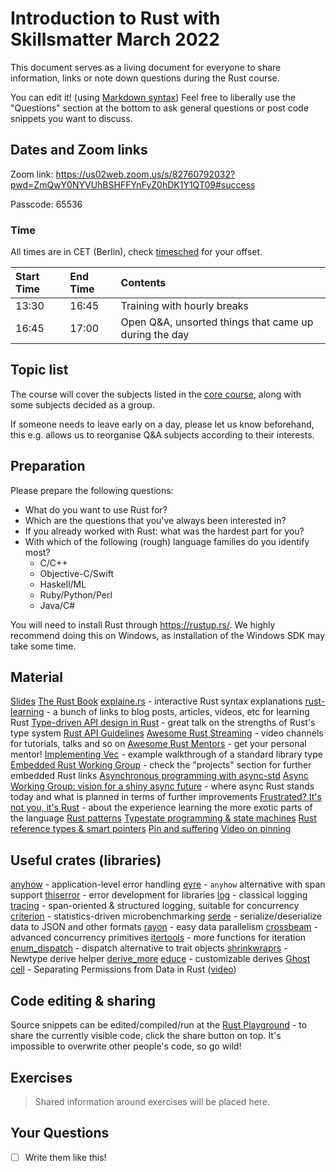 # Introduction to Rust with Skillsmatter March 2022

This document serves as a living document for everyone to share information, links or note down questions during the Rust course.

You can edit it! (using [Markdown syntax](https://www.markdownguide.org/basic-syntax/))
Feel free to liberally use the "Questions" section at the bottom to ask general questions or post code snippets you want to discuss.

## Dates and Zoom links

Zoom link: https://us02web.zoom.us/s/82760792032?pwd=ZmQwY0NYVUhBSHFFYnFyZ0hDK1Y1QT09#success

Passcode: 65536

### Time

All times are in CET (Berlin), check [timesched](https://bit.ly/3Gcvr2c) for your offset.

| Start Time | End Time | Contents                                                  |
| :---       | :---     | :---                                                      |
| 13:30      | 16:45   | Training with hourly breaks |
| 16:45      | 17:00    | Open Q&A, unsorted things that came up during the day     |




## Topic list

The course will cover the subjects listed in the [core course](https://github.com/ferrous-systems/teaching-material/#core-topics), along with some subjects decided as a group.

If someone needs to leave early on a day, please let us know beforehand, this e.g. allows us to reorganise Q&A subjects according to their interests.




## Preparation

Please prepare the following questions:

* What do you want to use Rust for?
* Which are the questions that you've always been interested in?
* If you already worked with Rust: what was the hardest part for you?
* With which of the following (rough) language families do you identify most?
  - C/C++
  - Objective-C/Swift
  - Haskell/ML
  - Ruby/Python/Perl
  - Java/C#

You will need to install Rust through https://rustup.rs/. We highly recommend doing this on Windows, as installation of the Windows SDK may take some time.

 
## Material

[Slides](https://ferrous-systems.github.io/teaching-material/)
[The Rust Book](https://doc.rust-lang.org/book/)
[explaine.rs](https://jrvidal.github.io/explaine.rs/) - interactive Rust syntax explanations
[rust-learning](https://github.com/ctjhoa/rust-learning) - a bunch of links to blog posts, articles, videos, etc for learning Rust
[Type-driven API design in Rust](https://www.youtube.com/watch?v=bnnacleqg6k) - great talk on the strengths of Rust's type system
[Rust API Guidelines](https://rust-lang.github.io/api-guidelines/about.html)
[Awesome Rust Streaming](https://github.com/jamesmunns/awesome-rust-streaming) - video channels for tutorials, talks and so on 
[Awesome Rust Mentors](https://github.com/RustBeginners/awesome-rust-mentors) - get your personal mentor!
[Implementing Vec](https://doc.rust-lang.org/nomicon/vec.html) - example walkthrough of a standard library type
[Embedded Rust Working Group](https://github.com/rust-embedded/wg) - check the "projects" section for further embedded Rust links
[Asynchronous programming with async-std](https://book.async.rs/)
[Async Working Group: vision for a shiny async future](https://rust-lang.github.io/wg-async-foundations/vision.html) - where async Rust stands today and what is planned in terms of further improvements
[Frustrated? It's not you, it's Rust](https://fasterthanli.me/articles/frustrated-its-not-you-its-rust) - about the experience learning the more exotic parts of the language
[Rust patterns](https://rust-unofficial.github.io/patterns/)
[Typestate programming & state machines](https://hoverbear.org/blog/rust-state-machine-pattern/)
[Rust reference types & smart pointers](https://manishearth.github.io/blog/2015/05/27/wrapper-types-in-rust-choosing-your-guarantees/)
[Pin and suffering](https://fasterthanli.me/articles/pin-and-suffering)
[Video on pinning](https://www.youtube.com/watch?v=DkMwYxfSYNQ)


## Useful crates (libraries)

[anyhow](https://docs.rs/anyhow/latest/anyhow/) - application-level error handling
[eyre](https://docs.rs/eyre/latest/eyre/) - `anyhow` alternative with span support
[thiserror](https://docs.rs/thiserror/latest/thiserror/) - error development for libraries
[log](https://crates.io/crates/log) - classical logging
[tracing](https://crates.io/crates/tracing) - span-oriented & structured logging, suitable for concurrency
[criterion](https://crates.io/crates/criterion) - statistics-driven microbenchmarking
[serde](https://crates.io/crates/serde) - serialize/deserialize data to JSON and other formats
[rayon](https://github.com/rayon-rs/rayon) - easy data parallelism
[crossbeam](https://github.com/crossbeam-rs/crossbeam) - advanced concurrency primitives
[itertools](https://docs.rs/itertools/latest/itertools/index.html) - more functions for iteration
[enum_dispatch](https://docs.rs/enum_dispatch/latest/enum_dispatch/) - dispatch alternative to trait objects
[shrinkwraprs](https://docs.rs/shrinkwraprs/latest/shrinkwraprs/) - Newtype derive helper
[derive_more](https://crates.io/crates/derive_more)
[educe](https://docs.rs/educe/latest/educe/) - customizable derives
[Ghost cell](http://plv.mpi-sws.org/rustbelt/ghostcell/) -  Separating Permissions from Data in Rust ([video](https://www.youtube.com/watch?v=jIbubw86p0M))

## Code editing & sharing

Source snippets can be edited/compiled/run at the [Rust Playground](https://play.rust-lang.org) - to share the currently visible code, click the share button on top. It's impossible to overwrite other people's code, so go wild!

## Exercises

> Shared information around exercises will be placed here.

## Your Questions

- [ ] Write them like this!